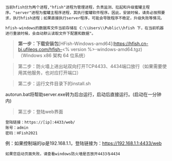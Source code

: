 `当前hfish分为两个进程,"hfish"进程为管理进程，负责监测、拉起和升级蜜罐主程序。"server"进程为蜜罐主程序进程，其执行蜜罐软件程序。因此，安装时候，请务必按照要求，执行hfish进程；如果直接执行server程序，可能会导致程序不稳定，升级失败等情况。`

`hfish-windows的数据库文件当前存储在 C:\\Users\\Public\\hfish 下，在当前机器进行重装时候，会自动默认读取文件下配置和数据"。`



> **第一步：下载安装包**[HFish-Windows-amd64](https://hfish.cn-bj.ufileos.com/hfish-<% version %>-windows-amd64.tgz) （Windows x86 架构 64 位系统）

> 第二步：防火墙上进出站双向打开TCP4433、4434端口放行（如果需要使用其他服务，也对应打开端口）

> 第二步：运行文件目录下的install.sh

 autorun.bat将帮助server.exe转为后台运行，启动后直接运行。(启动在一分钟内)

> 第三步：登陆web界面

```
登陆链接：https://[ip]:4433/web/
账号：admin
密码：HFish2021
```

例：如果控制端的ip是192.168.1.1，登陆链接为：https://192.168.1.1:4433/web

`如果您启动页面失败，请查看windows防火墙是否放开4433与4434`
